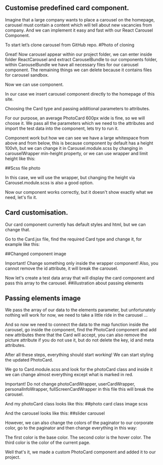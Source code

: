 ## Customise predefined card component.

Imagine that a large company wants to place a carousel on the homepage, carousel must contain a content which will tell about new vacancies from company. And we can implement it easy and fast with our React Carousel Component.

To start let’s clone carousel from GitHub repo.
#Photo of cloning

Great! Now carousel appear within our project folder, we can enter inside folder ReactCarousel and extract CarouselBundle to our components folder, within CarouselBundle we have all necessary files for our carousel component. The remaining things we can delete because it contains files for carousel sandbox.

Now we can use <Carousel/> component.

In our case we insert carousel component directly to the homepage of this site.

Choosing the Card type and passing additional parameters to attributes.

For our purpose, an average PhotoCard 600px wide is fine, so we will choose it. We pass all the parameters which we need to the attributes and import the test data into the component, lets try to run it.

Component work but how we can see we have a large whitespace from above and from below, this is because component by default has a height 100vh, but we can change it in Carousel.module.scss by changing in carouselWrapper min-height property, or we can use wrapper and limit height like this:

##Scss file photo

In this case, we will use the wrapper, but changing the height via Carousel.module.scss is also a good option. 

Now our component works correctly, but it doesn't show exactly what we need, let's fix it.

## Card customisation.

Our card component currently has default styles and html, but we can change that.

Go to the Card.jsx file, find the required Card type and change it, for example like this:

##Changed component image

Important! Change something only inside the wrapper component! Also, you cannot remove the id attribute, it will break the carousel.

Now let's create a test data array that will display the card component and pass this array to the carousel.
##illustration about passing elements
## Passing elements image

We pass the array of our data to the elements parameter, but unfortunately nothing will work for now, we need to take a little ride in the carousel ...

And so now we need to connect the data to the map function inside the carousel, go inside the component, find the PhotoCard component and add new attributes there that the Card will accept, you can also remove the picture attribute if you do not use it, but do not delete the key, id and meta attributes.

After all these steps, everything should start working!
We can start styling the updated PhotoCard.

We go to Card.module.scss and look for the photoCard class and inside it we can change almost everything except what is marked in red.

Important! Do not change photoCardWrapper, userCardWrapper, personalInfoWrapper, fullScreenCardWrapper in this file
this will break the carousel.

And my photoCard class looks like this:
##photo card class image scss

And the carousel looks like this:
##slider carousel

However, we can also change the colors of the paginator to our corporate color, go to the paginator and then change everything in this way:

The first color is the base color.
The second color is the hover color.
The third color is the color of the current page.

Well that's it, we made a custom PhotoCard component and added it to our project.
